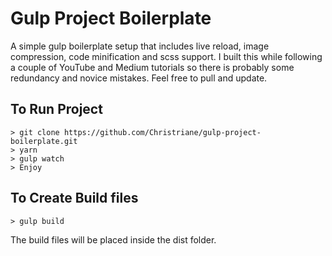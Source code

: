 # Gulp Project Boilerplate

A simple gulp boilerplate setup that includes live reload, image compression, code minification and scss support. I built this while following 
a couple of YouTube and Medium tutorials so there is probably some redundancy and novice mistakes. Feel free to pull and update.

## To Run Project
```
> git clone https://github.com/Christriane/gulp-project-boilerplate.git
> yarn
> gulp watch
> Enjoy
```

## To Create Build files
```
> gulp build
```
The build files will be placed inside the dist folder.


